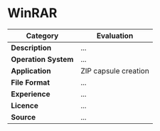   # WinRAR

| Category | Evaluation |
| --- | --- |
| **Description**  | ... |
| **Operation System**  | ...  |
| **Application**  | ZIP capsule creation |
| **File Format** | ... |
| **Experience** | ... |
| **Licence** | ... |
| **Source** | ... |

